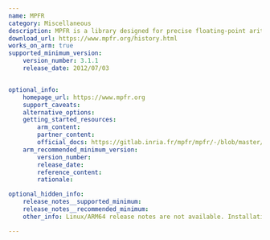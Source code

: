 ```yaml
---
name: MPFR
category: Miscellaneous
description: MPFR is a library designed for precise floating-point arithmetic, delivering accurate mathematical operations with support for arbitrary precision and a consistent interface for complex calculations.
download_url: https://www.mpfr.org/history.html
works_on_arm: true
supported_minimum_version:
    version_number: 3.1.1
    release_date: 2012/07/03


optional_info:
    homepage_url: https://www.mpfr.org
    support_caveats:
    alternative_options:
    getting_started_resources:
        arm_content: 
        partner_content: 
        official_docs: https://gitlab.inria.fr/mpfr/mpfr/-/blob/master/INSTALL?ref_type=heads
    arm_recommended_minimum_version:
        version_number:
        release_date:
        reference_content:
        rationale: 

optional_hidden_info:
    release_notes__supported_minimum: 
    release_notes__recommended_minimum:
    other_info: Linux/ARM64 release notes are not available. Installation and testing are done via the tar archive [3.1.1](https://www.mpfr.org/mpfr-3.1.1/). 

---
```

